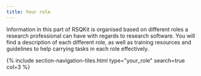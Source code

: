 ```yaml
---
title: Your role
---
```


Information in this part of RSQKit is organised based on different roles a research professional can have with regards to research software. You will find a description of each different role, as well as training resources and guidelines to help carrying tasks in each role effectively.

{% include section-navigation-tiles.html type="your_role" search=true col=3 %}
